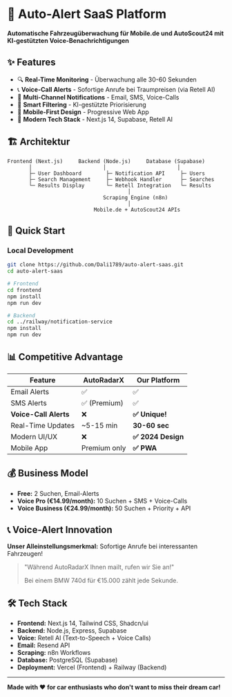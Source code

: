 # 🚗 Auto-Alert SaaS Platform

**Automatische Fahrzeugüberwachung für Mobile.de und AutoScout24 mit KI-gestützten Voice-Benachrichtigungen**

## ✨ Features

- 🔍 **Real-Time Monitoring** - Überwachung alle 30-60 Sekunden
- 📞 **Voice-Call Alerts** - Sofortige Anrufe bei Traumpreisen (via Retell AI)
- 📧 **Multi-Channel Notifications** - Email, SMS, Voice-Calls
- 🎯 **Smart Filtering** - KI-gestützte Priorisierung
- 📱 **Mobile-First Design** - Progressive Web App
- 🚀 **Modern Tech Stack** - Next.js 14, Supabase, Retell AI

## 🏗️ Architektur

```
Frontend (Next.js)     Backend (Node.js)     Database (Supabase)
       │                       │                       │
       ├─ User Dashboard        ├─ Notification API     ├─ Users
       ├─ Search Management     ├─ Webhook Handler      ├─ Searches  
       └─ Results Display       └─ Retell Integration   └─ Results
                                       │
                               Scraping Engine (n8n)
                                       │
                            Mobile.de + AutoScout24 APIs
```

## 🚀 Quick Start

### Local Development
```bash
git clone https://github.com/Dali1789/auto-alert-saas.git
cd auto-alert-saas

# Frontend
cd frontend
npm install
npm run dev

# Backend
cd ../railway/notification-service
npm install
npm run dev
```

## 📊 Competitive Advantage

| Feature | AutoRadarX | **Our Platform** |
|---------|------------|------------------|
| Email Alerts | ✅ | ✅ |
| SMS Alerts | ✅ (Premium) | ✅ |
| **Voice-Call Alerts** | ❌ | **✅ Unique!** |
| Real-Time Updates | ~5-15 min | **30-60 sec** |
| Modern UI/UX | ❌ | **✅ 2024 Design** |
| Mobile App | Premium only | **✅ PWA** |

## 💰 Business Model

- **Free:** 2 Suchen, Email-Alerts
- **Voice Pro (€14.99/month):** 10 Suchen + SMS + Voice-Calls
- **Voice Business (€24.99/month):** 50 Suchen + Priority + API

## 📞 Voice-Alert Innovation

**Unser Alleinstellungsmerkmal:** Sofortige Anrufe bei interessanten Fahrzeugen!

> "Während AutoRadarX Ihnen mailt, rufen wir Sie an!" 
> 
> Bei einem BMW 740d für €15.000 zählt jede Sekunde.

## 🛠️ Tech Stack

- **Frontend:** Next.js 14, Tailwind CSS, Shadcn/ui
- **Backend:** Node.js, Express, Supabase
- **Voice:** Retell AI (Text-to-Speech + Voice Calls)
- **Email:** Resend API
- **Scraping:** n8n Workflows
- **Database:** PostgreSQL (Supabase)
- **Deployment:** Vercel (Frontend) + Railway (Backend)

---

**Made with ❤️ for car enthusiasts who don't want to miss their dream car!**